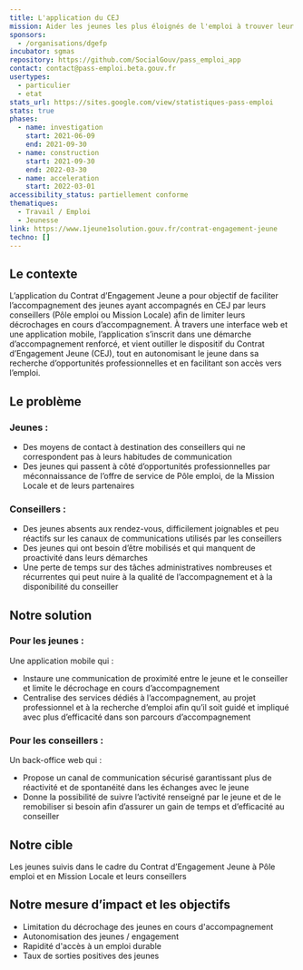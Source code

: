 ```yaml
---
title: L'application du CEJ
mission: Aider les jeunes les plus éloignés de l'emploi à trouver leur voie
sponsors:
  - /organisations/dgefp
incubator: sgmas
repository: https://github.com/SocialGouv/pass_emploi_app
contact: contact@pass-emploi.beta.gouv.fr
usertypes:
  - particulier
  - etat
stats_url: https://sites.google.com/view/statistiques-pass-emploi
stats: true
phases:
  - name: investigation
    start: 2021-06-09
    end: 2021-09-30
  - name: construction
    start: 2021-09-30
    end: 2022-03-30
  - name: acceleration
    start: 2022-03-01
accessibility_status: partiellement conforme
thematiques:
  - Travail / Emploi
  - Jeunesse
link: https://www.1jeune1solution.gouv.fr/contrat-engagement-jeune
techno: []
---
```

## Le contexte
L’application du Contrat d’Engagement Jeune a pour objectif de faciliter l’accompagnement des jeunes ayant accompagnés en CEJ par leurs conseillers (Pôle emploi ou Mission Locale) afin de limiter leurs décrochages en cours d’accompagnement.
À travers une interface web et une application mobile, l’application s’inscrit dans une démarche d’accompagnement renforcé, et vient outiller le dispositif du Contrat d’Engagement Jeune (CEJ), tout en autonomisant le jeune dans sa recherche d’opportunités professionnelles et en facilitant son accès vers l’emploi.

## Le problème
### Jeunes :
* Des moyens de contact à destination des conseillers qui ne correspondent pas à leurs habitudes de communication 
* Des jeunes qui passent à côté d’opportunités professionnelles par méconnaissance de l’offre de service de Pôle emploi, de la Mission Locale et de leurs partenaires
### Conseillers :
* Des jeunes absents aux rendez-vous, difficilement joignables et peu réactifs sur les canaux de communications utilisés par les conseillers
* Des jeunes qui ont besoin d’être mobilisés et qui manquent de proactivité dans leurs démarches 
* Une perte de temps sur des tâches administratives nombreuses et récurrentes qui peut nuire à la qualité de l’accompagnement et à la disponibilité du conseiller

## Notre solution
### Pour les jeunes :
Une application mobile qui : 
* Instaure une communication de proximité entre le jeune et le conseiller et limite le décrochage en cours d’accompagnement
* Centralise des services dédiés à l’accompagnement, au projet professionnel et à la recherche d’emploi afin qu’il soit guidé et impliqué avec plus d’efficacité dans son parcours d’accompagnement

### Pour les conseillers :
Un back-office web qui : 
* Propose un canal de communication sécurisé garantissant plus de réactivité et de spontanéité dans les échanges avec le jeune
* Donne la possibilité de suivre l’activité renseigné par le jeune et de le remobiliser si besoin afin d’assurer un gain de temps et d’efficacité au conseiller

## Notre cible

Les jeunes suivis dans le cadre du Contrat d’Engagement Jeune à Pôle emploi et en Mission Locale et leurs conseillers

## Notre mesure d’impact et les objectifs

* Limitation du décrochage des jeunes en cours d'accompagnement
* Autonomisation des jeunes / engagement 
* Rapidité d'accès à un emploi durable 
* Taux de sorties positives des jeunes